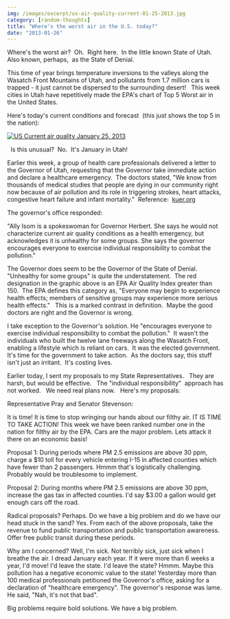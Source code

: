 ```yaml
---
img: /images/excerpt/us-air-quality-current-01-25-2013.jpg
category: [random-thoughts]
title: "Where's the worst air in the U.S. today?"
date: "2013-01-26"
---
```


Where's the worst air?  Oh.  Right here.  In the little known State of Utah.  Also known, perhaps,  as the State of Denial.

This time of year brings temperature inversions to the valleys along the Wasatch Front Mountains of Utah, and pollutants from 1.7 million cars is trapped - it just cannot be dispersed to the surrounding desert!   This week cities in Utah have repetitively made the EPA's chart of Top 5 Worst air in the United States.

Here's today's current conditions and forecast  (this just shows the top 5 in the nation):

[![US Current air quality January 25, 2013](/images/us-air-quality-current-01-25-2013.jpg "US Current air quality January 25, 2013")](http://airnow.gov/)

 
Is this unusual?  No.  It's January in Utah!

Earlier this week, a group of health care professionals delivered a letter to the Governor of Utah, requesting that the Governor take immediate action and declare a healthcare emergency.  The doctors stated, "We know from thousands of medical studies that people are dying in our community right now because of air pollution and its role in triggering strokes, heart attacks, congestive heart failure and infant mortality."  Reference:  [kuer.org](http://www.kuer.org/post/doctors-call-air-pollution-healthcare-emergency "Doctors call for action on air quality")

The governor's office responded:

"Ally Isom is a spokeswoman for Governor Herbert. She says he would not characterize current air quality conditions as a health emergency, but acknowledges it is unhealthy for some groups. She says the governor encourages everyone to exercise individual responsibility to combat the pollution."

The Governor does seem to be the Governor of the State of Denial.  "Unhealthy for some groups" is quite the understatement.  The red designation in the graphic above is an EPA Air Quality Index greater than 150.  The EPA defines this category as, "Everyone may begin to experience health effects; members of sensitive groups may experience more serious health effects."   This is a marked contrast in definition.  Maybe the good doctors are right and the Governor is wrong.

I take exception to the Governor's solution. He "encourages everyone to exercise individual responsibility to combat the pollution."  It wasn't the individuals who built the twelve lane freeways along the Wasatch Front, enabling a lifestyle which is reliant on cars.  It was the elected government.  It's time for the government to take action.  As the doctors say, this stuff isn't just an irritant.  It's costing lives.

Earlier today, I sent my proposals to my State Representatives.   They are harsh, but would be effective.   The "individual responsibility"  approach has not worked.   We need real plans now.   Here's my proposals:



Representative Pray and Senator Stevenson:

It is time! It is time to stop wringing our hands about our filthy air. IT IS TIME TO TAKE ACTION! This week we have been ranked number one in the nation for filthy air by the EPA. Cars are the major problem. Lets attack it there on an economic basis!

Proposal 1: During periods where PM 2.5 emissions are above 30 ppm, charge a $10 toll for every vehicle entering I-15 in affected counties which have fewer than 2 passengers. Hmmm that's logistically challenging. Probably would be troublesome to implement.

Proposal 2: During months where PM 2.5 emissions are above 30 ppm, increase the gas tax in affected counties. I'd say $3.00 a gallon would get enough cars off the road.

Radical proposals? Perhaps. Do we have a big problem and do we have our head stuck in the sand? Yes. From each of the above proposals, take the revenue to fund public transportation and public transportation awareness. Offer free public transit during these periods.

Why am I concerned? Well, I'm sick. Not terribly sick, just sick when I breathe the air. I dread January each year. If it were more than 6 weeks a year, I'd move! I'd leave the state. I'd leave the state? Hmmm. Maybe this pollution has a negative economic value to the state! Yesterday more than 100 medical professionals petitioned the Governor's office, asking for a declaration of "healthcare emergency". The governor's response was lame. He said, "Nah, it's not that bad".

Big problems require bold solutions. We have a big problem.
